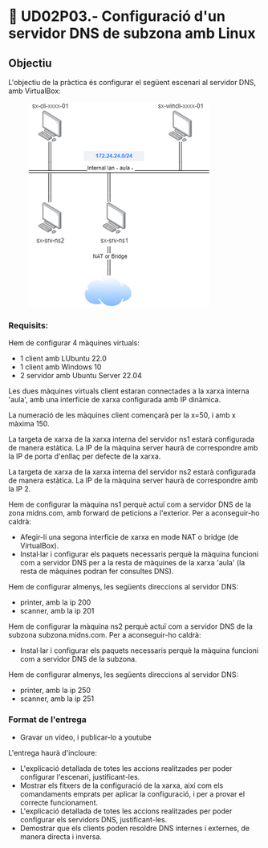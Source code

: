 # 📎 UD02P03.- Configuració d'un servidor DNS de subzona amb Linux

## Objectiu

L'objectiu de la pràctica és configurar el següent escenari al servidor DNS, amb VirtualBox:

<figure><img src="../.gitbook/assets/actividad dns zona secundaria.png" alt=""><figcaption></figcaption></figure>

### Requisits:

Hem de configurar 4 màquines virtuals:

* 1 client amb LUbuntu 22.0
* 1 client amb Windows 10
* 2 servidor amb Ubuntu Server 22.04

Les dues màquines virtuals client estaran connectades a la xarxa interna 'aula', amb una interfície de xarxa configurada amb IP dinàmica.&#x20;

La numeració de les màquines client començarà per la x=50, i amb x màxima 150.

La targeta de xarxa de la xarxa interna del servidor ns1 estarà configurada de manera estàtica. La IP de la màquina server haurà de correspondre amb la IP de porta d'enllaç per defecte de la xarxa.

La targeta de xarxa de la xarxa interna del servidor ns2 estarà configurada de manera estàtica. La IP de la màquina server haurà de correspondre amb la IP 2.

Hem de configurar la màquina ns1 perquè actuï com a servidor DNS de la zona midns.com, amb forward de peticions a l'exterior.  Per a aconseguir-ho caldrà:

* Afegir-li una segona interfície de xarxa en mode NAT o bridge (de VirtualBox).
* Instal·lar i configurar els paquets necessaris perquè la màquina funcioni com a servidor DNS per a la resta de màquines de la xarxa 'aula' (la resta de màquines podran fer consultes DNS).&#x20;

Hem de configurar almenys, les següents direccions al servidor DNS:

* printer, amb la ip 200
* scanner, amb la ip 201

Hem de configurar la màquina ns2 perquè actuï com a servidor DNS de la subzona subzona.midns.com.  Per a aconseguir-ho caldrà:

* Instal·lar i configurar els paquets necessaris perquè la màquina funcioni com a servidor DNS de la subzona.&#x20;

Hem de configurar almenys, les següents direccions al servidor DNS:

* printer, amb la ip 250
* scanner, amb la ip 251

### Format de l'entrega

* Gravar un vídeo, i publicar-lo a youtube

L'entrega haurà d'incloure:

* L'explicació detallada de totes les accions realitzades per poder configurar l'escenari, justificant-les.
* Mostrar els fitxers de la configuració de la xarxa, així com els comandaments emprats per aplicar la configuració, i per a provar el correcte funcionament.
* L'explicació detallada de totes les accions realitzades per poder configurar els servidors DNS, justificant-les.
* Demostrar que els clients poden resoldre DNS internes i externes, de manera directa i inversa.
